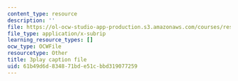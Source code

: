 ```yaml
---
content_type: resource
description: ''
file: https://ol-ocw-studio-app-production.s3.amazonaws.com/courses/res-ll-005-mathematics-of-big-data-and-machine-learning-january-iap-2020/61b49d6d834871bde51cbbd319077259_0cmj5TfFCLY.srt
file_type: application/x-subrip
learning_resource_types: []
ocw_type: OCWFile
resourcetype: Other
title: 3play caption file
uid: 61b49d6d-8348-71bd-e51c-bbd319077259
---
```

